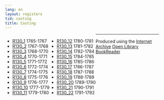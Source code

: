 ```yaml
---
lang: en
layout: registers
tid: casting
title: Casting
---
```


<ul style="float:left;">
  <li><a href="http://hyperstudio.mit.edu/cfrp/flip_books/R130_1/index.html" target="bookreader">R130_1</a> 1765-1767</li>
  <li><a href="http://hyperstudio.mit.edu/cfrp/flip_books/R130_2/index.html" target="bookreader">R130_2</a> 1767-1768</li>
  <li><a href="http://hyperstudio.mit.edu/cfrp/flip_books/R130_3/index.html" target="bookreader">R130_3</a> 1768-1770</li>
  <li><a href="http://hyperstudio.mit.edu/cfrp/flip_books/R130_4/index.html" target="bookreader">R130_4</a> 1770-1771</li>
  <li><a href="http://hyperstudio.mit.edu/cfrp/flip_books/R130_5/index.html" target="bookreader">R130_5</a> 1771-1772</li>
  <li><a href="http://hyperstudio.mit.edu/cfrp/flip_books/R130_6/index.html" target="bookreader">R130_6</a> 1772-1774</li>
  <li><a href="http://hyperstudio.mit.edu/cfrp/flip_books/R130_7/index.html" target="bookreader">R130_7</a> 1774-1775</li>
  <li><a href="http://hyperstudio.mit.edu/cfrp/flip_books/R130_8/index.html" target="bookreader">R130_8</a> 1775-1776</li>
  <li><a href="http://hyperstudio.mit.edu/cfrp/flip_books/R130_9/index.html" target="bookreader">R130_9</a> 1776-1777</li>
  <li><a href="http://hyperstudio.mit.edu/cfrp/flip_books/R130_10/index.html" target="bookreader">R130_10</a> 1777-1779</li>
  <li><a href="http://hyperstudio.mit.edu/cfrp/flip_books/R130_11/index.html" target="bookreader">R130_11</a> 1779-1780</li>
 </ul>

<ul style="float:left;">
 <li><a href="http://hyperstudio.mit.edu/cfrp/flip_books/R130_12/index.html" target="bookreader">R130_12</a> 1780-1781</li>
  <li><a href="http://hyperstudio.mit.edu/cfrp/flip_books/R130_13/index.html" target="bookreader">R130_13</a> 1781-1782</li>
  <li><a href="http://hyperstudio.mit.edu/cfrp/flip_books/R130_14/index.html" target="bookreader">R130_14</a> 1782-1784</li>
  <li><a href="http://hyperstudio.mit.edu/cfrp/flip_books/R130_15/index.html" target="bookreader">R130_15</a> 1784-1785</li>
  <li><a href="http://hyperstudio.mit.edu/cfrp/flip_books/R130_16/index.html" target="bookreader">R130_16</a> 1785-1786</li>
  <li><a href="http://hyperstudio.mit.edu/cfrp/flip_books/R130_17/index.html" target="bookreader">R130_17</a> 1786-1787</li>
  <li><a href="http://hyperstudio.mit.edu/cfrp/flip_books/R130_18/index.html" target="bookreader">R130_18</a> 1787-1788</li>
  <li><a href="http://hyperstudio.mit.edu/cfrp/flip_books/R130_19/index.html" target="bookreader">R130_19</a> 1788-1789</li>
  <li><a href="http://hyperstudio.mit.edu/cfrp/flip_books/R130_20/index.html" target="bookreader">R130_20</a> 1789-1790</li>
  <li><a href="http://hyperstudio.mit.edu/cfrp/flip_books/R130_21/index.html" target="bookreader">R130_21</a> 1790-1791</li>
  <li><a href="http://hyperstudio.mit.edu/cfrp/flip_books/R130_22/index.html" target="bookreader">R130_22</a> 1791-1792</li>
</ul>

<hr>

<p>
Produced using the <a href="http://internetarchive.org" target="_blank">Internet Archive</a> <a href="http://openlibrary.org/dev/docs/bookreader" target="_blank">Open Library BookReader</a>
</p>
